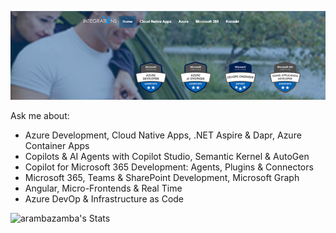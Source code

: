[![header](_images/header.jpg)](https://www.integrations.at)

Ask me about: 

- Azure Development, Cloud Native Apps, .NET Aspire & Dapr, Azure Container Apps
- Copilots & AI Agents with Copilot Studio, Semantic Kernel & AutoGen
- Copilot for Microsoft 365 Development: Agents, Plugins & Connectors
- Microsoft 365, Teams & SharePoint Development, Microsoft Graph
- Angular, Micro-Frontends & Real Time
- Azure DevOp & Infrastructure as Code

![arambazamba's Stats](https://github-readme-stats.vercel.app/api?username=alexander-kastil&theme=vue-dark&show_icons=true&hide_border=true&count_private=true)
